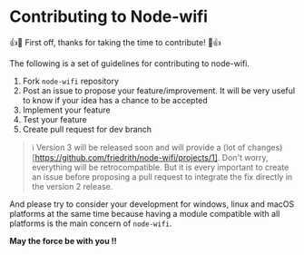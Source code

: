 # Contributing to Node-wifi

:+1::tada: First off, thanks for taking the time to contribute! :tada::+1:

The following is a set of guidelines for contributing to node-wifi.

1. Fork `node-wifi` repository
2. Post an issue to propose your feature/improvement. It will be very useful to know if your idea has a chance to be accepted
3. Implement your feature
4. Test your feature
5. Create pull request for dev branch

> :information_source: Version 3 will be released soon and will provide a (lot of changes)[https://github.com/friedrith/node-wifi/projects/1]. Don't worry, everything will be retrocompatible. But it is every important to create an issue before proposing a pull request to integrate the fix
> directly in the version 2 release.

And please try to consider your development for windows, linux and macOS platforms at the same time
because having a module compatible with all platforms is the main concern of `node-wifi`.

**May the force be with you !!**
